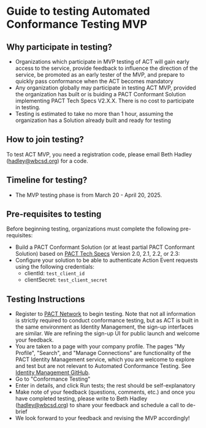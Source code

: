 # Guide to testing Automated Conformance Testing MVP

## Why participate in testing?
- Organizations which participate in MVP testing of ACT will gain early access to the service, provide feedback to influence the direction of the service, be promoted as an early tester of the MVP, and prepare to quickly pass conformance when the ACT becomes mandatory
- Any organization globally may participate in testing ACT MVP, provided the organization has built or is buiding a PACT Conformant Solution implementing PACT Tech Specs V2.X.X. There is no cost to participate in testing.
- Testing is estimated to take no more than 1 hour, assuming the organization has a Solution already built and ready for testing

## How to join testing?
To test ACT MVP, you need a registration code, please email Beth Hadley (hadley@wbcsd.org) for a code.

## Timeline for testing?
- The MVP testing phase is from March 20 - April 20, 2025.

## Pre-requisites to testing
Before beginning testing, organizations must complete the following pre-requisites:
- Build a PACT Conformant Solution (or at least partial PACT Conformant Solution) based on [PACT Tech Specs](https://docs.carbon-transparency.org/) Version 2.0, 2.1, 2.2, or 2.3: 
- Configure your solution to be able to authenticate Action Event requests using the following credentials:
  - clientId: `test_client_id`
  - clientSecret: `test_client_secret`

## Testing Instructions
- Register to [PACT Network](https://pact-directory-portal.onrender.com/) to begin testing. Note that not all information is strictly required to conduct conformance testing, but as ACT is built in the same environment as Identity Management, the sign-up interfaces are similar. We are refining the sign-up UI for public launch and welcome your feedback.
- You are taken to a page with your company profile. The pages "My Profile", "Search", and "Manage Connections" are functionality of the PACT Identity Management service, which you are welcome to explore and test but are not relevant to Automated Conformance Testing. See [Identity Management GitHub](https://github.com/wbcsd/pact-directory).
- Go to "Conformance Testing"
- Enter in details, and click Run tests; the rest should be self-explanatory
- Make note of your feedback (questions, comments, etc.) and once you have completed testing, please write to Beth Hadley (hadley@wbcsd.org) to share your feedback and schedule a call to de-brief
- We look forward to your feedback and revising the MVP accordingly!

